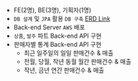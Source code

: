 - FE(2명), BE(3명), 기획자(1명)
- `DB 설계` 및 `JPA` 활용 `DB 구축` [ERD Link](https://www.erdcloud.com/d/Dvp5TmCZjcJRFi8TJ)
- Back-end Server `AWS` 배포
- `상품`, `발주` 파트 Back-end API 구현
- 판매자별 통계 Back-end API 구현
  - 최근 일주일의 일일 판매건수 & 매출
  - 전월, 당월, 작년 동월 월간 판매건수 & 매출
  - 작년, 금년 연간 판매건수 & 매출